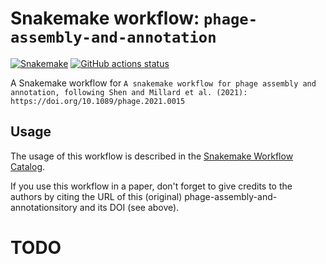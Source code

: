 # Snakemake workflow: `phage-assembly-and-annotation`

[![Snakemake](https://img.shields.io/badge/snakemake-≥6.3.0-brightgreen.svg)](https://snakemake.github.io)
[![GitHub actions status](https://github.com/ICTV-VBEG/phage-assembly-and-annotation/workflows/Tests/badge.svg?branch=main)](https://github.com/ICTV-VBEG/phage-assembly-and-annotation/actions?query=branch%3Amain+workflow%3ATests)


A Snakemake workflow for `A snakemake workflow for phage assembly and annotation, following Shen and Millard et al. (2021): https://doi.org/10.1089/phage.2021.0015`


## Usage

The usage of this workflow is described in the [Snakemake Workflow Catalog](https://snakemake.github.io/snakemake-workflow-catalog/?usage=ICTV-VBEG%2Fphage-assembly-and-annotation).

If you use this workflow in a paper, don't forget to give credits to the authors by citing the URL of this (original) phage-assembly-and-annotationsitory and its DOI (see above).

# TODO
